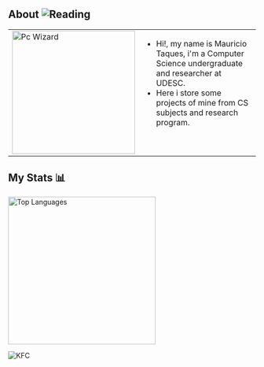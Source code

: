 ## About ![Reading](https://github.com/MalwareStudio/Rover-The-Desktop-Assistant/assets/49496834/d1f2fdcf-6319-42c4-8d7f-c14074f15091)

<table>
  <tr>
    <td><img src="https://github.com/user-attachments/assets/e97d08fb-64a1-4d09-835a-c53b0a53cd7c" width="250" alt="Pc Wizard"/></td>
    <td valign="top">
      <ul>
        <li>Hi!, my name is Mauricio Taques, i'm a Computer Science undergraduate and researcher at UDESC.</li>
        <li>Here i store some projects of mine from CS subjects and research program.</li>
      </ul>
    </td>
  </tr>
</table>

## My Stats 📊

<td>
   <img src="https://github-readme-stats.vercel.app/api/top-langs/?username=mautaques&layout=donut&theme=blue-green" width="300" alt="Top Languages"/>
</td>

![KFC](https://img.shields.io/badge/KFC-F40027?style=for-the-badge&logo=kfc&logoColor=white)

